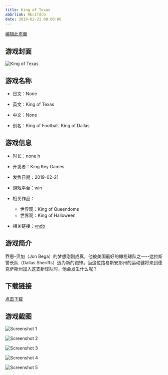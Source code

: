 ```yaml
---
title: King of Texas
abbrlink: 9bc1fdcb
date: 2019-02-21 00:00:00
---
```

[编辑此页面](https://github.com/ACG-3/ADV3-source/blob/main/source/_posts/games/King%20of%20Texas.md)

## 游戏封面

![King of Texas](https://pan.timero.xyz/d/onedrive/img_lib_001/King%20of%20Texas_cover.avif)


## 游戏名称

- 日文：None
- 英文：King of Texas
- 中文：None

- 别名：King of Football, King of Dallas


## 游戏信息

- 时长：none h
- 开发者：King Key Games
- 发售日期：2019-02-21
- 游戏平台：win
- 相关作品：
   - 世界观：King of Queendoms
   - 世界观：King of Halloween

- 相关链接：[vndb](https://vndb.org/v25194)


## 游戏简介

乔恩-贝加（Jon Bega）的梦想刚刚成真，他被美国最好的橄榄球队之一--达拉斯警长队（Dallas Sheriffs）选为新的跑锋。当这位路易斯安那州的运动健将来到德克萨斯州加入这支新球队时，他会发生什么呢？





## 下载链接

[点击下载](https://pan.timero.xyz/onedrive/adv_lib_001/King%20of%20Texas)


## 游戏截图


![Screenshot 1](https://pan.timero.xyz/d/onedrive/img_lib_001/King%20of%20Texas_Screenshot_1.avif)

![Screenshot 2](https://pan.timero.xyz/d/onedrive/img_lib_001/King%20of%20Texas_Screenshot_2.avif)

![Screenshot 3](https://pan.timero.xyz/d/onedrive/img_lib_001/King%20of%20Texas_Screenshot_3.avif)

![Screenshot 4](https://pan.timero.xyz/d/onedrive/img_lib_001/King%20of%20Texas_Screenshot_4.avif)

![Screenshot 5](https://pan.timero.xyz/d/onedrive/img_lib_001/King%20of%20Texas_Screenshot_5.avif)

